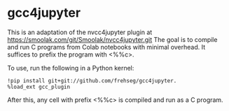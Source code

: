 # gcc4jupyter
This is an adaptation of the nvcc4jupyter plugin at https://smoolak.com/git/Smoolak/nvcc4jupyter.git
The goal is to compile and run C programs from Colab notebooks with minimal overhead. It suffices to prefix the program with <%%c>.

To use, run the following in a Python kernel:
```
!pip install git+git://github.com/frehseg/gcc4jupyter.
%load_ext gcc_plugin
```

After this, any cell with prefix <%%c> is compiled and run as a C program.
